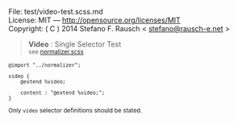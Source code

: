 File:      test/video-test.scss.md  
License:   MIT — http://opensource.org/licenses/MIT  
Copyright: ( C ) 2014 Stefano F. Rausch < stefano@rausch-e.net >

> **Video** : Single Selector Test  
> <small> see [normalizer.scss](../_normalizer.scss.md) </smalll>

    @import "../normalizer";

    video {
        @extend %video;

        content : "@extend %video;";
    }

Only `video` selector definitions should be stated.
